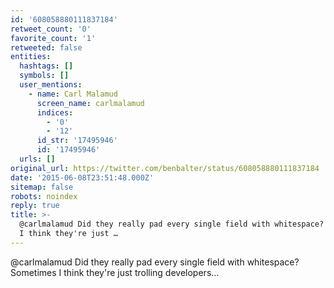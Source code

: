 ```yaml
---
id: '608058880111837184'
retweet_count: '0'
favorite_count: '1'
retweeted: false
entities:
  hashtags: []
  symbols: []
  user_mentions:
    - name: Carl Malamud
      screen_name: carlmalamud
      indices:
        - '0'
        - '12'
      id_str: '17495946'
      id: '17495946'
  urls: []
original_url: https://twitter.com/benbalter/status/608058880111837184
date: '2015-06-08T23:51:48.000Z'
sitemap: false
robots: noindex
reply: true
title: >-
  @carlmalamud Did they really pad every single field with whitespace? Sometimes
  I think they're just …
---
```


@carlmalamud Did they really pad every single field with whitespace? Sometimes I think they're just trolling developers…